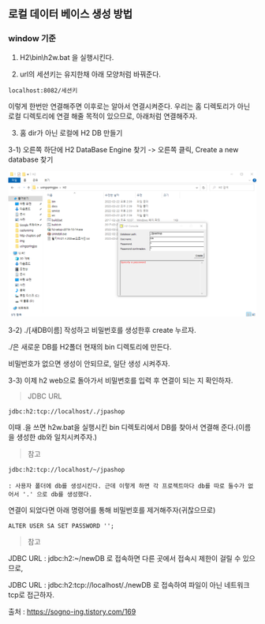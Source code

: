 ## 로컬 데이터 베이스 생성 방법

### window 기준

1. H2\bin\h2w.bat 을 실행시킨다.

2. url의 세션키는 유지한채 아래 모양처럼 바꿔준다.

```
localhost:8082/세션키
```

이렇게 한번만 연결해주면 이후로는 알아서 연결시켜준다. 우리는 홈 디렉토리가 아닌 로컬 디렉토리에 연결 해줄 목적이 있으므로, 아래처럼 연결해주자.

3. 홈 dir가 아닌 로컬에 H2 DB 만들기

3-1) 오른쪽 하단에 H2 DataBase Engine 찾기 -> 오른쪽 클릭, Create a new database 찾기

<p align= "center">
<img src= "https://github.com/steadykyu/TIL/blob/master/spring/img/H2_1.png">
</p>

3-2) ./[새DB이름] 작성하고 비밀번호를 생성한후 create 누르자.

./은 새로운 DB를 H2폴더 현재의 bin 디렉토리에 만든다.

비밀번호가 없으면 생성이 안되므로, 일단 생성 시켜주자.

3-3) 이제 h2 web으로 돌아가서 비밀번호를 입력 후 연결이 되는 지 확인하자.

> JDBC URL

```
jdbc:h2:tcp://localhost/./jpashop
```

이때 .을 쓰면 h2w.bat을 실행시킨 bin 디렉토리에서 DB를 찾아서 연결해 준다.(이름을 생성한 db와 일치시켜주자.)

> 참고

```
jdbc:h2:tcp://localhost/~/jpashop

: 사용자 폴더에 db를 생성시킨다. 근데 이렇게 하면 각 프로젝트마다 db를 따로 둘수가 없어서 '.' 으로 db를 생성했다.
```

연결이 되었다면 아래 명령어를 통해 비밀번호를 제거해주자(귀찮으므로)

```
ALTER USER SA SET PASSWORD '';
```

> 참고

JDBC URL : jdbc:h2:~/newDB 로 접속하면 다른 곳에서 접속시 제한이 걸릴 수 있으므로,

JDBC URL : jdbc:h2:tcp://localhost/./newDB 로 접속하여 파일이 아닌 네트워크 tcp로 접근하자.

출처 : https://sogno-ing.tistory.com/169
